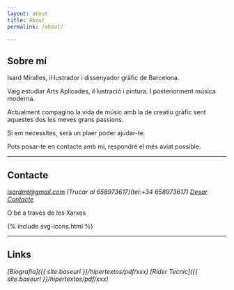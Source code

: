 ```yaml
---
layout: about
title: About
permalink: /about/

---
```


## Sobre mí
Isard Miralles, il·lustrador i dissenyador gràfic de Barcelona.

Vaig estudiar Arts Aplicades, il·lustració i pintura. I posteriorment música moderna.

Actualment compagino la vida de músic amb la de creatiu gràfic sent aquestes dos les meves grans passions.


Si em necessites, serà un plaer poder ajudar-te.

Pots posar-te en contacte amb mi, respondré el més aviat possible.

----

## Contacte

_[isardmt@gmail.com](mailto:isardmt@gmail.com)_ 
_[Trucar al 658973617](tel:+34 658973617)_
_[Desar Contacte](download:xxx)_

O bé a través de les Xarxes

{% include svg-icons.html %}

----
## Links

_[Biografia]({{ site.baseurl }}/hipertextos/pdf/xxx)_
_[Rider Tecnic]({{ site.baseurl }}/hipertextos/pdf/xxx)_
